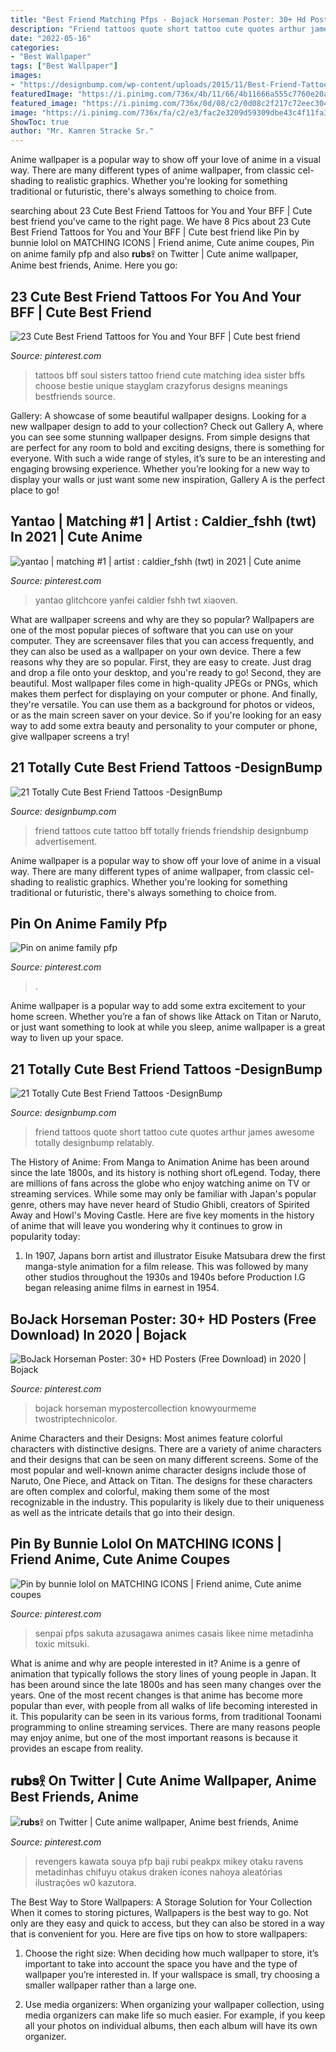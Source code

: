 ```yaml
---
title: "Best Friend Matching Pfps - Bojack Horseman Poster: 30+ Hd Posters (free Download) In 2020"
description: "Friend tattoos quote short tattoo cute quotes arthur james awesome totally designbump relatably"
date: "2022-05-16"
categories:
- "Best Wallpaper"
tags: ["Best Wallpaper"]
images:
- "https://designbump.com/wp-content/uploads/2015/11/Best-Friend-Tattoo.jpg"
featuredImage: "https://i.pinimg.com/736x/4b/11/66/4b11666a555c7760e20af4793e6e0a75.jpg"
featured_image: "https://i.pinimg.com/736x/0d/08/c2/0d08c2f217c72eec30419988b54b02ee.jpg"
image: "https://i.pinimg.com/736x/fa/c2/e3/fac2e3209d59309dbe43c4f11fa3ce50.jpg"
ShowToc: true
author: "Mr. Kamren Stracke Sr."
---
```



Anime wallpaper is a popular way to show off your love of anime in a visual way. There are many different types of anime wallpaper, from classic cel-shading to realistic graphics. Whether you're looking for something traditional or futuristic, there's always something to choice from.

	

		
searching about 23 Cute Best Friend Tattoos for You and Your BFF | Cute best friend you've came to the right page. We have 8 Pics about 23 Cute Best Friend Tattoos for You and Your BFF | Cute best friend like Pin by bunnie lolol on MATCHING ICONS | Friend anime, Cute anime coupes, Pin on anime family pfp and also 𝐫𝐮𝐛𝐬𖨆 on Twitter | Cute anime wallpaper, Anime best friends, Anime. Here you go:
		
    
## 23 Cute Best Friend Tattoos For You And Your BFF | Cute Best Friend

<img loading=lazy src="https://i.pinimg.com/736x/0d/08/c2/0d08c2f217c72eec30419988b54b02ee.jpg" onerror="this.onerror=null;this.src='https://tse4.mm.bing.net/th?id=OIP.BlFrSpemP4SBYWZOk6SHlwHaHa&amp;pid=15.1';" alt="23 Cute Best Friend Tattoos for You and Your BFF | Cute best friend">

_Source: pinterest.com_

>tattoos bff soul sisters tattoo friend cute matching idea sister bffs choose bestie unique stayglam crazyforus designs meanings bestfriends source. 

	

Gallery: A showcase of some beautiful wallpaper designs.
Looking for a new wallpaper design to add to your collection? Check out Gallery A, where you can see some stunning wallpaper designs. From simple designs that are perfect for any room to bold and exciting designs, there is something for everyone. With such a wide range of styles, it’s sure to be an interesting and engaging browsing experience. Whether you’re looking for a new way to display your walls or just want some new inspiration, Gallery A is the perfect place to go!





	
	
    
## Yantao | Matching #1 | Artist : Caldier_fshh (twt) In 2021 | Cute Anime

<img loading=lazy src="https://i.pinimg.com/736x/85/e8/e0/85e8e0fadf108e42e00b07a71b53ad8d.jpg" onerror="this.onerror=null;this.src='https://tse1.mm.bing.net/th?id=OIP.43S6RY8ZXTIm8yk4mfHJ9gAAAA&amp;pid=15.1';" alt="yantao | matching #1 | artist : caldier_fshh (twt) in 2021 | Cute anime">

_Source: pinterest.com_

>yantao glitchcore yanfei caldier fshh twt xiaoven. 

	

What are wallpaper screens and why are they so popular?
Wallpapers are one of the most popular pieces of software that you can use on your computer. They are screensaver files that you can access frequently, and they can also be used as a wallpaper on your own device. There a few reasons why they are so popular. First, they are easy to create. Just drag and drop a file onto your desktop, and you're ready to go! Second, they are beautiful. Most wallpaper files come in high-quality JPEGs or PNGs, which makes them perfect for displaying on your computer or phone. And finally, they're versatile. You can use them as a background for photos or videos, or as the main screen saver on your device. So if you're looking for an easy way to add some extra beauty and personality to your computer or phone, give wallpaper screens a try!

    
## 21 Totally Cute Best Friend Tattoos -DesignBump

<img loading=lazy src="https://designbump.com/wp-content/uploads/2015/11/Best-Friend-Tattoo.jpg" onerror="this.onerror=null;this.src='https://tse3.mm.bing.net/th?id=OIP.RV4WVo4I8IKNj8vNTIrwdAHaHg&amp;pid=15.1';" alt="21 Totally Cute Best Friend Tattoos -DesignBump">

_Source: designbump.com_

>friend tattoos cute tattoo bff totally friends friendship designbump advertisement. 

	

Anime wallpaper is a popular way to show off your love of anime in a visual way. There are many different types of anime wallpaper, from classic cel-shading to realistic graphics. Whether you're looking for something traditional or futuristic, there's always something to choice from.

    
## Pin On Anime Family Pfp

<img loading=lazy src="https://i.pinimg.com/736x/fd/f4/a0/fdf4a08dbe5ced74caed698cff5dbab2.jpg" onerror="this.onerror=null;this.src='https://tse3.mm.bing.net/th?id=OIP.lyD1FEvVAqhTI1GeDJxuLwHaHa&amp;pid=15.1';" alt="Pin on anime family pfp">

_Source: pinterest.com_

>. 

	

Anime wallpaper is a popular way to add some extra excitement to your home screen. Whether you’re a fan of shows like Attack on Titan or Naruto, or just want something to look at while you sleep, anime wallpaper is a great way to liven up your space.

    
## 21 Totally Cute Best Friend Tattoos -DesignBump

<img loading=lazy src="https://cdn.designbump.com/wp-content/uploads/2015/11/quote-tattoo-with-my-best-friend.jpg" onerror="this.onerror=null;this.src='https://tse1.mm.bing.net/th?id=OIP.I7ZFBJjuNMlD7hyDm6nTxQHaMq&amp;pid=15.1';" alt="21 Totally Cute Best Friend Tattoos -DesignBump">

_Source: designbump.com_

>friend tattoos quote short tattoo cute quotes arthur james awesome totally designbump relatably. 

	

The History of Anime: From Manga to Animation
Anime has been around since the late 1800s, and its history is nothing short ofLegend. Today, there are millions of fans across the globe who enjoy watching anime on TV or streaming services. While some may only be familiar with Japan's popular genre, others may have never heard of Studio Ghibli, creators of Spirited Away and Howl's Moving Castle. Here are five key moments in the history of anime that will leave you wondering why it continues to grow in popularity today:
1) In 1907, Japans born artist and illustrator Eisuke Matsubara drew the first manga-style animation for a film release. This was followed by many other studios throughout the 1930s and 1940s before Production I.G began releasing anime films in earnest in 1954.

    
## BoJack Horseman Poster: 30+ HD Posters (Free Download) In 2020 | Bojack

<img loading=lazy src="https://i.pinimg.com/736x/4b/11/66/4b11666a555c7760e20af4793e6e0a75.jpg" onerror="this.onerror=null;this.src='https://tse1.mm.bing.net/th?id=OIP.wGx4jjYTxarYeTtGm9W_sQHaK_&amp;pid=15.1';" alt="BoJack Horseman Poster: 30+ HD Posters (Free Download) in 2020 | Bojack">

_Source: pinterest.com_

>bojack horseman mypostercollection knowyourmeme twostriptechnicolor. 

	

Anime Characters and their Designs: Most animes feature colorful characters with distinctive designs.
There are a variety of anime characters and their designs that can be seen on many different screens. Some of the most popular and well-known anime character designs include those of Naruto, One Piece, and Attack on Titan. The designs for these characters are often complex and colorful, making them some of the most recognizable in the industry. This popularity is likely due to their uniqueness as well as the intricate details that go into their design.

    
## Pin By Bunnie Lolol On MATCHING ICONS | Friend Anime, Cute Anime Coupes

<img loading=lazy src="https://i.pinimg.com/736x/fa/c2/e3/fac2e3209d59309dbe43c4f11fa3ce50.jpg" onerror="this.onerror=null;this.src='https://tse4.mm.bing.net/th?id=OIP.hNgM3q-FmDkkeZ0HqBJdvAHaHa&amp;pid=15.1';" alt="Pin by bunnie lolol on MATCHING ICONS | Friend anime, Cute anime coupes">

_Source: pinterest.com_

>senpai pfps sakuta azusagawa animes casais likee nime metadinha toxic mitsuki. 

	

What is anime and why are people interested in it?
Anime is a genre of animation that typically follows the story lines of young people in Japan. It has been around since the late 1800s and has seen many changes over the years. One of the most recent changes is that anime has become more popular than ever, with people from all walks of life becoming interested in it. This popularity can be seen in its various forms, from traditional Toonami programming to online streaming services. There are many reasons people may enjoy anime, but one of the most important reasons is because it provides an escape from reality.

    
## 𝐫𝐮𝐛𝐬𖨆 On Twitter | Cute Anime Wallpaper, Anime Best Friends, Anime

<img loading=lazy src="https://i.pinimg.com/736x/ad/63/b0/ad63b06fe55b68599abf13e9ae2effcb.jpg" onerror="this.onerror=null;this.src='https://tse3.mm.bing.net/th?id=OIP.wbrMNgRGeokdrr5hkH3kVAAAAA&amp;pid=15.1';" alt="𝐫𝐮𝐛𝐬𖨆 on Twitter | Cute anime wallpaper, Anime best friends, Anime">

_Source: pinterest.com_

>revengers kawata souya pfp baji rubi peakpx mikey otaku ravens metadinhas chifuyu otakus draken ícones nahoya aleatórias ilustrações w0 kazutora. 

	

The Best Way to Store Wallpapers: A Storage Solution for Your Collection
When it comes to storing pictures, Wallpapers is the best way to go. Not only are they easy and quick to access, but they can also be stored in a way that is convenient for you. Here are five tips on how to store wallpapers:
1) Choose the right size: When deciding how much wallpaper to store, it’s important to take into account the space you have and the type of wallpaper you’re interested in. If your wallspace is small, try choosing a smaller wallpaper rather than a large one.

2) Use media organizers: When organizing your wallpaper collection, using media organizers can make life so much easier. For example, if you keep all your photos on individual albums, then each album will have its own organizer.


